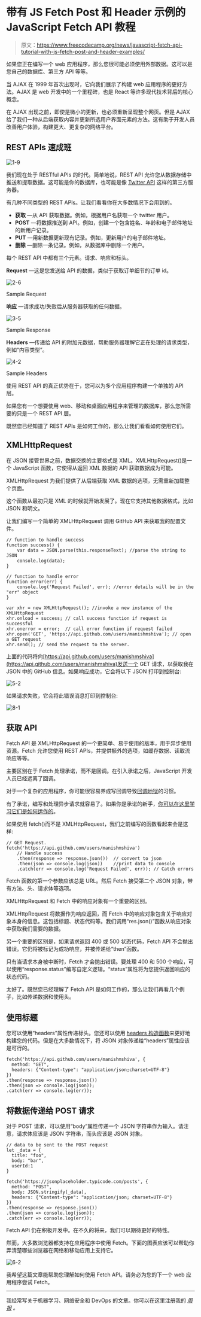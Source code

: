 # 带有 JS Fetch Post 和 Header 示例的 JavaScript Fetch API 教程

> 原文：<https://www.freecodecamp.org/news/javascript-fetch-api-tutorial-with-js-fetch-post-and-header-examples/>

如果您正在编写一个 web 应用程序，那么您很可能必须使用外部数据。这可以是您自己的数据库、第三方 API 等等。

当 AJAX 在 1999 年首次出现时，它向我们展示了构建 web 应用程序的更好方法。AJAX 是 web 开发中的一个里程碑，也是 React 等许多现代技术背后的核心概念。

在 AJAX 出现之前，即使是微小的更新，也必须重新呈现整个网页。但是 AJAX 给了我们一种从后端获取内容并更新所选用户界面元素的方法。这有助于开发人员改善用户体验，构建更大、更复杂的网络平台。

## REST APIs 速成班

![1-9](img/f7b0b9618ddceb8e55ed673c59ca5a8e.png)

我们现在处于 RESTful APIs 的时代。简单地说，REST API 允许您从数据存储中推送和提取数据。这可能是你的数据库，也可能是像 [Twitter API](https://developer.twitter.com/en/docs/twitter-api) 这样的第三方服务器。

有几种不同类型的 REST APIs。让我们看看你在大多数情况下会用到的。

*   **获取** —从 API 获取数据。例如，根据用户名获取一个 twitter 用户。
*   **POST** —将数据推送到 API。例如，创建一个包含姓名、年龄和电子邮件地址的新用户记录。
*   **PUT** —用新数据更新现有记录。例如，更新用户的电子邮件地址。
*   **删除** —删除一条记录。例如，从数据库中删除一个用户。

每个 REST API 中都有三个元素。请求、响应和标头。

**Request** —这是您发送给 API 的数据，类似于获取订单细节的订单 id。

![2-6](img/3cb37192768d4fe309506674a711b103.png)

Sample Request

**响应** —请求成功/失败后从服务器获取的任何数据。

![3-5](img/da745b62426e6e58185296027567bf55.png)

Sample Response

**Headers** —传递给 API 的附加元数据，帮助服务器理解它正在处理的请求类型，例如“内容类型”。

![4-2](img/cf300accc1c5f07426a44d3ea96aed99.png)

Sample Headers

使用 REST API 的真正优势在于，您可以为多个应用程序构建一个单独的 API 层。

如果您有一个想要使用 web、移动和桌面应用程序来管理的数据库，那么您所需要的只是一个 REST API 层。

既然您已经知道了 REST APIs 是如何工作的，那么让我们看看如何使用它们。

## XMLHttpRequest

在 JSON 接管世界之前，数据交换的主要格式是 XML。XMLHttpRequest()是一个 JavaScript 函数，它使得从返回 XML 数据的 API 获取数据成为可能。

XMLHttpRequest 为我们提供了从后端获取 XML 数据的选项，无需重新加载整个页面。

这个函数从最初只是 XML 的时候就开始发展了。现在它支持其他数据格式，比如 JSON 和明文。

让我们编写一个简单的 XMLHttpRequest 调用 GitHub API 来获取我的配置文件。

```
// function to handle success
function success() {
    var data = JSON.parse(this.responseText); //parse the string to JSON
    console.log(data);
}

// function to handle error
function error(err) {
    console.log('Request Failed', err); //error details will be in the "err" object
}

var xhr = new XMLHttpRequest(); //invoke a new instance of the XMLHttpRequest
xhr.onload = success; // call success function if request is successful
xhr.onerror = error;  // call error function if request failed
xhr.open('GET', 'https://api.github.com/users/manishmshiva'); // open a GET request
xhr.send(); // send the request to the server.
```

上面的代码将向[https://api.github.com/users/manishmshiva](https://api.github.com/users/manishmshiva)发送一个 GET 请求，以获取我在 JSON 中的 GitHub 信息。如果响应成功，它会将以下 JSON 打印到控制台:

![5-2](img/210eda312866f0a2b8d928a3d10fe2c6.png)

如果请求失败，它会将此错误消息打印到控制台:

![8-1](img/df0566dd8ba77759c09e4578313bea2a.png)

## 获取 API

Fetch API 是 XMLHttpRequest 的一个更简单、易于使用的版本，用于异步使用资源。Fetch 允许您使用 REST APIs，并提供额外的选项，如缓存数据、读取流响应等等。

主要区别在于 Fetch 处理承诺，而不是回调。在引入承诺之后，JavaScript 开发人员已经远离了回调。

对于一个复杂的应用程序，你可能很容易养成写回调导致[回调地狱](http://callbackhell.com/)的习惯。

有了承诺，编写和处理异步请求就容易了。如果你是承诺的新手，[你可以在这里学习它们是如何运作的](https://javascript.info/promise-basics)。

如果使用 fetch()而不是 XMLHttpRequest，我们之前编写的函数看起来会是这样:

```
// GET Request.
fetch('https://api.github.com/users/manishmshiva')
    // Handle success
    .then(response => response.json())  // convert to json
    .then(json => console.log(json))    //print data to console
    .catch(err => console.log('Request Failed', err)); // Catch errors
```

Fetch 函数的第一个参数应该总是 URL。然后 Fetch 接受第二个 JSON 对象，带有方法、头、请求体等选项。

XMLHttpRequest 和 Fetch 中的响应对象有一个重要的区别。

XMLHttpRequest 将数据作为响应返回，而 Fetch 中的响应对象包含关于响应对象本身的信息。这包括标题、状态代码等。我们调用“res.json()”函数从响应对象中获取我们需要的数据。

另一个重要的区别是，如果请求返回 400 或 500 状态代码，Fetch API 不会抛出错误。它仍将被标记为成功响应，并被传递给“then”函数。

只有当请求本身被中断时，Fetch 才会抛出错误。要处理 400 和 500 个响应，可以使用“response.status”编写自定义逻辑。“status”属性将为您提供返回响应的状态代码。

太好了。既然您已经理解了 Fetch API 是如何工作的，那么让我们再看几个例子，比如传递数据和使用头。

## 使用标题

您可以使用“headers”属性传递标头。您还可以使用 [headers 构造函数](https://developer.mozilla.org/en-US/docs/Web/API/Headers)来更好地构建您的代码。但是在大多数情况下，将 JSON 对象传递给“headers”属性应该是可行的。

```
fetch('https://api.github.com/users/manishmshiva', {
  method: "GET",
  headers: {"Content-type": "application/json;charset=UTF-8"}
})
.then(response => response.json()) 
.then(json => console.log(json)); 
.catch(err => console.log(err));
```

## 将数据传递给 POST 请求

对于 POST 请求，可以使用“body”属性传递一个 JSON 字符串作为输入。请注意，请求体应该是 JSON 字符串，而头应该是 JSON 对象。

```
// data to be sent to the POST request
let _data = {
  title: "foo",
  body: "bar", 
  userId:1
}

fetch('https://jsonplaceholder.typicode.com/posts', {
  method: "POST",
  body: JSON.stringify(_data),
  headers: {"Content-type": "application/json; charset=UTF-8"}
})
.then(response => response.json()) 
.then(json => console.log(json));
.catch(err => console.log(err));
```

Fetch API 仍在积极开发中。在不久的将来，我们可以期待更好的特性。

然而，大多数浏览器都支持在应用程序中使用 Fetch。下面的图表应该可以帮助你弄清楚哪些浏览器在网络和移动应用上支持它。

![6-2](img/277d82baa01f0c1a773b09ee11001d5a.png)

我希望这篇文章能帮助您理解如何使用 Fetch API。请务必为您的下一个 web 应用程序尝试 Fetch。

* * *

我经常写关于机器学习、网络安全和 DevOps 的文章。你可以在这里注册我的 [*周报*](https://www.manishmshiva.com/) *。*